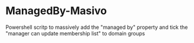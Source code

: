 # ManagedBy-Masivo
Powershell scritp to massively add the "managed by" property and tick the "manager can update membership list" to domain groups

